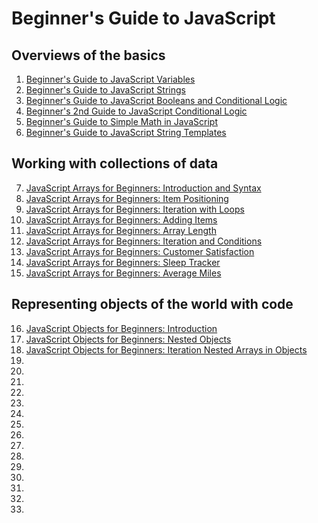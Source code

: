 # Beginner's Guide to JavaScript

## Overviews of the basics

1. [Beginner's Guide to JavaScript Variables](https://v2.scrimba.com/s0743i)
2. [Beginner's Guide to JavaScript Strings](https://v2.scrimba.com/s015sfu)
3. [Beginner's Guide to JavaScript Booleans and Conditional Logic](https://v2.scrimba.com/s015ufg)
4. [Beginner's 2nd Guide to JavaScript Conditional Logic](https://v2.scrimba.com/s015v2p)
5. [Beginner's Guide to Simple Math in JavaScript](https://v2.scrimba.com/s015sg8)
6. [Beginner's Guide to JavaScript String Templates](https://v2.scrimba.com/s015u60)

## Working with collections of data

7. [JavaScript Arrays for Beginners: Introduction and Syntax](https://v2.scrimba.com/s04g27)
8. [JavaScript Arrays for Beginners: Item Positioning](https://v2.scrimba.com/s04r73)
9. [JavaScript Arrays for Beginners: Iteration with Loops](https://v2.scrimba.com/s060qb)
10. [JavaScript Arrays for Beginners: Adding Items](https://v2.scrimba.com/s0aoom)
11. [JavaScript Arrays for Beginners: Array Length](https://v2.scrimba.com/s06i3nr)
12. [JavaScript Arrays for Beginners: Iteration and Conditions](https://v2.scrimba.com/s0gh25)
13. [JavaScript Arrays for Beginners: Customer Satisfaction](https://v2.scrimba.com/s06a5ni)
14. [JavaScript Arrays for Beginners: Sleep Tracker](https://v2.scrimba.com/s06a5m7)
15. [JavaScript Arrays for Beginners: Average Miles](https://v2.scrimba.com/s06a5iv)

## Representing objects of the world with code

16. [JavaScript Objects for Beginners: Introduction](https://v2.scrimba.com/s06a7ev)
17. [JavaScript Objects for Beginners: Nested Objects](https://v2.scrimba.com/s06a7r1)
18. [JavaScript Objects for Beginners: Iteration Nested Arrays in Objects](https://v2.scrimba.com/s06a8i4)
19. []()
20. []()
21. []()
22. []()
23. []()
24. []()
25. []()
26. []()
27. []()
28. []()
29. []()
30. []()
31. []()
32. []()
33. []()